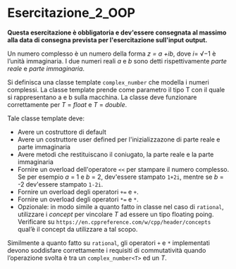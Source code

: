 # Esercitazione_2_OOP
**Questa esercitazione è obbligatoria e  dev'essere consegnata al massimo alla data di consegna prevista per l'esercitazione sull'input output.**

Un numero complesso è un numero della forma *z = a +ib*, dove *i*= √−1
è l’unità immaginaria. I due numeri reali *a* e *b* sono detti rispettivamente *parte reale* e *parte immaginaria*.  

Si definisca una classe template `complex_number` che modella i numeri
complessi. La classe template prende come parametro il tipo T con il quale si rappresentano a e b sulla macchina. La classe deve funzionare correttamente per *T* = *float* e *T* = *double*.  

Tale classe template deve:
* Avere un costruttore di default
* Avere un costruttore user defined per l'inizializzazone di parte reale e parte immaginaria
* Avere metodi che restituiscano il coniugato, la parte reale e la parte immaginaria
* Fornire un overload dell'operatore `<<` per stampare il numero complesso. Se per esempio *a* = 1 e *b* = 2, dev'essere stampato `1+2i`, mentre se *b* = -2 dev'essere stampato `1-2i`.
* Fornire un overload degli operatori `+=` e `+`.
* Fornire un overload degli operatori `*=` e `*`.
* Opzionale: in modo simile a quanto fatto in classe nel caso di `rational`, utilizzare i *concept* per vincolare *T* ad essere un tipo floating poing. Verificare su `https://en.cppreference.com/w/cpp/header/concepts` qual’è il concept da utilizzare a tal scopo.

Similmente a quanto fatto su `rational`, gli operatori `+` e `*` implementati devono soddisfare correttamente i requisiti di commutatività quando l’operazione svolta è tra un `complex_number<T>` ed un *T*.